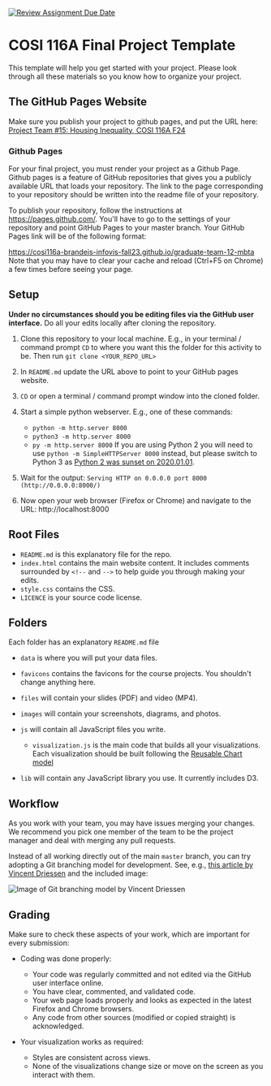 [![Review Assignment Due Date](https://classroom.github.com/assets/deadline-readme-button-22041afd0340ce965d47ae6ef1cefeee28c7c493a6346c4f15d667ab976d596c.svg)](https://classroom.github.com/a/h8SwtrsU)

# COSI 116A Final Project Template

This template will help you get started with your project. Please look through all these materials so you know how to organize your project.

## The GitHub Pages Website

Make sure you publish your project to github pages, and put the URL here: [Project Team #15: Housing Inequality, COSI 116A F24](https://cosi116a-brandeis-infovis-fall23.github.io/undergraduate-team-15-housing-inequality/)

### Github Pages

For your final project, you must render your project as a Github Page.  Github pages is a feature of GitHub repositories that gives you a publicly available URL that loads your repository.  The link to the page corresponding to your repository should be written into the readme file of your repository.

To publish your repository, follow the instructions at https://pages.github.com/.  You'll have to go to the settings of your repository and point GitHub Pages to your master branch.  Your GitHub Pages link will be of the following format:

https://cosi116a-brandeis-infovis-fall23.github.io/graduate-team-12-mbta
Note that you may have to clear your cache and reload (Ctrl+F5 on Chrome) a few times before seeing your page.

## Setup

**Under no circumstances should you be editing files via the GitHub user interface.** Do all your edits locally after cloning the repository.

1. Clone this repository to your local machine. E.g., in your terminal / command prompt `CD` to where you want this the folder for this activity to be. Then run `git clone <YOUR_REPO_URL>`
2. In `README.md` update the URL above to point to your GitHub pages website.
3. `CD` or open a terminal / command prompt window into the cloned folder.
4. Start a simple python webserver. E.g., one of these commands:

   * `python -m http.server 8000`
   * `python3 -m http.server 8000`
   * `py -m http.server 8000`
     If you are using Python 2 you will need to use `python -m SimpleHTTPServer 8000` instead, but please switch to Python 3 as [Python 2 was sunset on 2020.01.01](https://www.python.org/doc/sunset-python-2/).
5. Wait for the output: `Serving HTTP on 0.0.0.0 port 8000 (http://0.0.0.0:8000/)`
6. Now open your web browser (Firefox or Chrome) and navigate to the URL: http://localhost:8000

## Root Files

* `README.md` is this explanatory file for the repo.
* `index.html` contains the main website content. It includes comments surrounded by `<!--` and `-->` to help guide you through making your edits.
* `style.css` contains the CSS.
* `LICENCE` is your source code license.

## Folders

Each folder has an explanatory `README.md` file

* `data` is where you will put your data files.
* `favicons` contains the favicons for the course projects. You shouldn't change anything here.
* `files` will contain your slides (PDF) and video (MP4).
* `images` will contain your screenshots, diagrams, and photos.
* `js` will contain all JavaScript files you write.

  * `visualization.js` is the main code that builds all your visualizations. Each visualization should be built following the [Reusable Chart model](https://bost.ocks.org/mike/chart/)
* `lib` will contain any JavaScript library you use. It currently includes D3.

## Workflow

As you work with your team, you may have issues merging your changes. We recommend you pick one member of the team to be the project manager and deal with merging any pull requests.

Instead of all working directly out of the main `master` branch, you can try adopting a Git branching model for development. See, e.g., [this article by Vincent Driessen](https://nvie.com/posts/a-successful-git-branching-model/) and the included image:

![Image of Git branching model by Vincent Driessen](http://www.ccs.neu.edu/home/cody/courses/shared/git-model.png)

## Grading

Make sure to check these aspects of your work, which are important for every submission:

* Coding was done properly:

  * Your code was regularly committed and not edited via the GitHub user interface online.
  * You have clear, commented, and validated code.
  * Your web page loads properly and looks as expected in the latest Firefox and Chrome browsers.
  * Any code from other sources (modified or copied straight) is acknowledged.
* Your visualization works as required:

  * Styles are consistent across views.
  * None of the visualizations change size or move on the screen as you interact with them.
